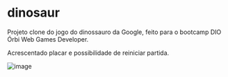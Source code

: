 # dinosaur
Projeto clone do jogo do dinossauro da Google, feito para o bootcamp DIO Órbi Web Games Developer.

Acrescentado placar e possibilidade de reiniciar partida.

![image](https://user-images.githubusercontent.com/31764416/163455664-e7fafee7-bf72-4755-885a-a1f5fbe019af.png)

